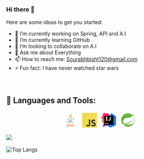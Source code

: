 ### Hi there 👋


Here are some ideas to get you started:

- 🔭 I’m currently working on Spring, API and  A.I
- 🌱 I’m currently learning GitHub
- 👯 I’m looking to collaborate on A.I
- 💬 Ask me about Everything
- 📫 How to reach me: Sourabhbisht120@gmail.com
- ⚡ Fun fact: I have never watched star wars   



<br />

## 🧰 Languages and Tools:
<p align="center">
<img src="https://raw.githubusercontent.com/github/explore/5b3600551e122a3277c2c5368af2ad5725ffa9a1/topics/java/java.png" alt="Java" height="40" style="vertical-align:top; margin:4px">
<img src="https://raw.githubusercontent.com/github/explore/80688e429a7d4ef2fca1e82350fe8e3517d3494d/topics/javascript/javascript.png" alt="Javascript" height="40" style="vertical-align:top; margin:4px">
<img src="https://raw.githubusercontent.com/github/explore/caa262eeb858e81282d6f651d6eef1f8730b54ba/topics/intellij-idea/intellij-idea.png" alt="intellij" height="40" style="vertical-align:top; margin:4px">
 <img src="https://raw.githubusercontent.com/github/explore/8ab0be27a8c97992e4930e630e2d68ba8d819183/topics/spring/spring.png" alt="Spring" height="40" style="vertical-align:top; margin:4px">



</p>



<img src="https://github-readme-stats.vercel.app/api?username=sourabh199818&show_icons=true"/>

![Top Langs](https://github-readme-stats.vercel.app/api/top-langs/?username=sourabh199818&theme=tokyonight)

